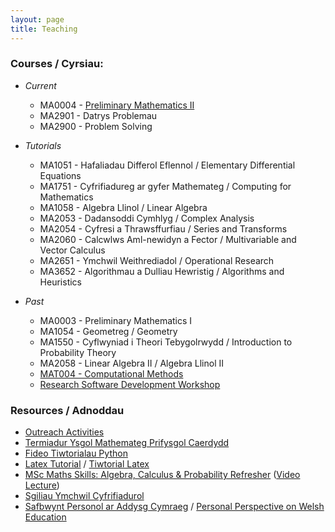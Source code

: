 ```yaml
---
layout: page
title: Teaching
---
```


### Courses / Cyrsiau:

  + *Current*
    + MA0004 - [Preliminary Mathematics II](/prelim2/)
    + MA2901 - Datrys Problemau
    + MA2900 - Problem Solving

  
  + *Tutorials*
    + MA1051 - Hafaliadau Differol Eflennol / Elementary Differential Equations
    + MA1751 - Cyfrifiadureg ar gyfer Mathemateg / Computing for Mathematics
    + MA1058 - Algebra Llinol / Linear Algebra
    + MA2053 - Dadansoddi Cymhlyg / Complex Analysis
    + MA2054 - Cyfresi a Thrawsffurfiau / Series and Transforms
    + MA2060 - Calcwlws Aml-newidyn a Fector / Multivariable and Vector Calculus
    + MA2651 - Ymchwil Weithrediadol / Operational Research
    + MA3652 - Algorithmau a Dulliau Hewristig / Algorithms and Heuristics

  
  + *Past*
    + MA0003 - Preliminary Mathematics I
    + MA1054 - Geometreg / Geometry
    + MA1550 - Cyflwyniad i Theori Tebygolrwydd / Introduction to Probability Theory
    + MA2058 - Linear Algebra II / Algebra Llinol II
    + [MAT004 - Computational Methods](/cm/)
    + [Research Software Development Workshop](https://vknight.org/rsd/)


### Resources / Adnoddau

  + [Outreach Activities](/outreach/)
  + [Termiadur Ysgol Mathemateg Prifysgol Caerdydd](https://termiadur.github.io/)
  + [Fideo Tiwtorialau Python](/teaching/tiwtorialau-python/)
  + [Latex Tutorial](/teaching/latex-refresher/) / [Tiwtorial Latex](/teaching/latex-refresher/cy/)
  + [MSc Maths Skills: Algebra, Calculus & Probability Refresher](/MSc_week_0/maths_skills.pdf) ([Video Lecture](https://www.youtube.com/watch?v=u-WcTJmH2i8))
  + [Sgiliau Ymchwil Cyfrifiadurol](https://sgiliauymchwilcyfrifiadurol.github.io/)
  + [Safbwynt Personol ar Addysg Cymraeg](/teaching/addysg-cymraeg/) / [Personal Perspective on Welsh Education](/teaching/addysg-cymraeg/en/)
